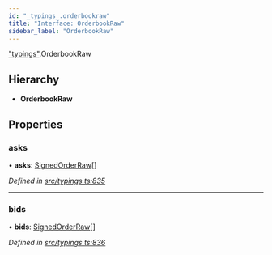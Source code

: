 ```yaml
---
id: "_typings_.orderbookraw"
title: "Interface: OrderbookRaw"
sidebar_label: "OrderbookRaw"
---
```


["typings"](../modules/_typings_.md).OrderbookRaw

## Hierarchy

* **OrderbookRaw**

## Properties

### asks

•  **asks**: [SignedOrderRaw](_typings_.signedorderraw.md)[]

*Defined in [src/typings.ts:835](https://github.com/trustlines-protocol/clientlib/blob/8b30ce1/src/typings.ts#L835)*

___

### bids

•  **bids**: [SignedOrderRaw](_typings_.signedorderraw.md)[]

*Defined in [src/typings.ts:836](https://github.com/trustlines-protocol/clientlib/blob/8b30ce1/src/typings.ts#L836)*
